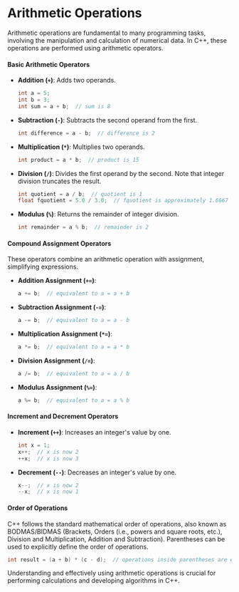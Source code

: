# Arithmetic Operations

Arithmetic operations are fundamental to many programming tasks, involving the manipulation and calculation of numerical data. In C++, these operations are performed using arithmetic operators.

#### Basic Arithmetic Operators
- **Addition (`+`)**: Adds two operands.
  ```cpp
  int a = 5;
  int b = 3;
  int sum = a + b;  // sum is 8
  ```
- **Subtraction (`-`)**: Subtracts the second operand from the first.
  ```cpp
  int difference = a - b;  // difference is 2
  ```
- **Multiplication (`*`)**: Multiplies two operands.
  ```cpp
  int product = a * b;  // product is 15
  ```
- **Division (`/`)**: Divides the first operand by the second. Note that integer division truncates the result.
  ```cpp
  int quotient = a / b;  // quotient is 1
  float fquotient = 5.0 / 3.0;  // fquotient is approximately 1.6667
  ```
- **Modulus (`%`)**: Returns the remainder of integer division.
  ```cpp
  int remainder = a % b;  // remainder is 2
  ```

#### Compound Assignment Operators
These operators combine an arithmetic operation with assignment, simplifying expressions.
- **Addition Assignment (`+=`)**:
  ```cpp
  a += b;  // equivalent to a = a + b
  ```
- **Subtraction Assignment (`-=`)**:
  ```cpp
  a -= b;  // equivalent to a = a - b
  ```
- **Multiplication Assignment (`*=`)**:
  ```cpp
  a *= b;  // equivalent to a = a * b
  ```
- **Division Assignment (`/=`)**:
  ```cpp
  a /= b;  // equivalent to a = a / b
  ```
- **Modulus Assignment (`%=`)**:
  ```cpp
  a %= b;  // equivalent to a = a % b
  ```

#### Increment and Decrement Operators
- **Increment (`++`)**: Increases an integer's value by one.
  ```cpp
  int x = 1;
  x++;  // x is now 2
  ++x;  // x is now 3
  ```
- **Decrement (`--`)**: Decreases an integer's value by one.
  ```cpp
  x--;  // x is now 2
  --x;  // x is now 1
  ```

#### Order of Operations
C++ follows the standard mathematical order of operations, also known as BODMAS/BIDMAS (Brackets, Orders (i.e., powers and square roots, etc.), Division and Multiplication, Addition and Subtraction). Parentheses can be used to explicitly define the order of operations.
```cpp
int result = (a + b) * (c - d);  // operations inside parentheses are evaluated first
```

Understanding and effectively using arithmetic operations is crucial for performing calculations and developing algorithms in C++.
